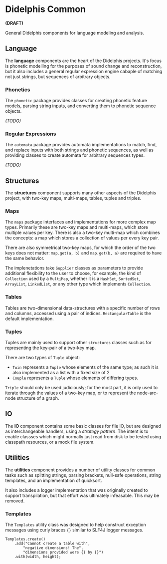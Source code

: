 # Didelphis Common
**(DRAFT)**

General Didelphis components for language modeling and analysis.

## Language
The **language** components are the heart of the Didelphis projects. It's focus is
phonetic modelling for the purposes of sound change and reconstruction, but it 
also includes a general regular expression engine cabaple of matching not just 
strings, but sequences of arbitrary objects.

### Phonetics
The `phonetic` package provides classes for creating phonetic feature models,
parsing string inputs, and converting them to phonetic sequence objects.

_(TODO)_

### Regular Expressions
The `automata` package provides automata implementations to match, find, and 
replace inputs with both strings and phonetic sequences, as well as providing
classes to create automata for arbitrary sequences types.

_(TODO)_

## Structures
The **structures** component supports many other aspects of the Didelphis project,
with two-key maps, multi-maps, tables, tuples and triples.

### Maps
The `maps` package interfaces and implementations for more complex map types.
Primarily these are two-key maps and multi-maps, which store multiple values per
key. There is also a two-key multi-map which combines the concepts: a map which
stores a collection of values per every key pair.

There are also symmetrical two-key maps, for which the order of the two keys
does not matter: `map.get(a, b)` and `map.get(b, a)` are required to have the
same behavior.

The implenetations take `Supplier` classes as parameters to provide additional
flexibility to the user to choose, for example, the kind of `Collection` used
by a `MultiMap`, whether it is a `HashSet`, `SortedSet`, `ArrayList`, 
`LinkedList`,  or any other type which implements `Collection`.

### Tables
Tables are two-dimensional data-structures with a specific number of rows and
columns, accessed using a pair of indices. `RectangularTable` is the default
implementation.

### Tuples
Tuples are mainly used to support other `structures` classes such as for
representing the key-pair of a two-key map.

There are two types of `Tuple` object:
 + `Twin` represents a `Tuple` whose elements of the same type; as such it is
   also implemented as a list with a fixed size of 2
 + `Couple` represents a `Tuple` whose elements of differing types.

`Triple` should only be used judiciously; for the most part, it is only used to
iterate through the values of a two-key map, or to represent the node-arc-node
structure of a graph.

## IO
The **IO** component contains some basic classes for file IO, but are designed
as interchangeable handlers, using a _strategy pattern_. The intent is to enable
classses which might normally just read from disk to be tested using classpath
resources, or a mock file system.

## Utilities
The **utilities** component provides a number of utility classes for common
tasks such as splitting strings, parsing brackets, null-safe operations,  string
 templates, and an implementation of quicksort.

It also includes a logger implementation that was originally created to support
transpilation, but that effort was ultimately infeasable. This may be removed.

### Templates
The `Templates` utility class was designed to help construct exception messages
using curly braces `{}` similar to SLF4J logger messages.

```
Templates.create()
    .add("Cannot create a table with",
        "negative dimensions! The",
        "dimensions provided were {} by {}")
    .with(width, height);
```
